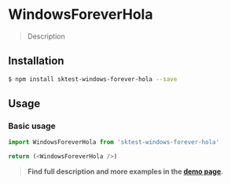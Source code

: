# WindowsForeverHola

> Description

<!-- ![](./assets/preview.png) -->

## Installation

```sh
$ npm install sktest-windows-forever-hola --save
```

## Usage

### Basic usage
```js
import WindowsForeverHola from 'sktest-windows-forever-hola'

return (<WindowsForeverHola />)
```


> **Find full description and more examples in the [demo page](#).**